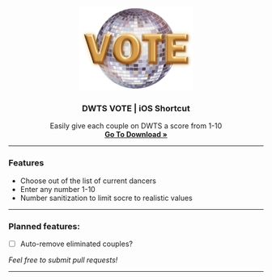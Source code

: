 <br>

<p align="center">
 <img src="https://raw.githubusercontent.com/ssambender/dwtsvote/refs/heads/main/icon_cropped.png" alt="DWTS VOTE Logo" height="165">
</p>

<h3 align="center">DWTS VOTE | iOS Shortcut</h3>

<p align="center">
Easily give each couple on DWTS a score from 1-10
 <br>
 <a href="https://ssambender.github.io/dwtsvote/"><strong>Go To Download »</strong></a>
</p>

___

### Features
- Choose out of the list of current dancers
- Enter any number 1-10
- Number sanitization to limit socre to realistic values

---


### Planned features:
- [ ] Auto-remove eliminated couples?

_Feel free to submit pull requests!_

---

